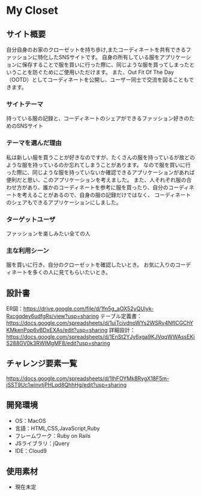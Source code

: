 # My Closet

## サイト概要
自分自身のお家のクローゼットを持ち歩け,またコーディネートを共有できるファッションに特化したSNSサイトです。
自身の所有している服をアプリケーションに保存することで服を買いに行った際に、同じような服を買ってしまったということを防ぐためにご使用いただけます。
また、Out Fit Of The Day（OOTD）としてコーディネートを公開し、ユーザー同士で交流を図ることもできます。

### サイトテーマ
持っている服の記録と、コーディネートのシェアができるファッション好きのためのSNSサイト

### テーマを選んだ理由
私は新しい服を買うことが好きなのですが、たくさんの服を持っているが故どのような服を持っているのか忘れてしまうことがあります。
なので服を買いに行った際に、同じような服を持っていないか確認できるアプリケーションがあれば便利だと思い、このアプリケーションを考えました。
また、人それぞれ服の合わせ方があり、誰かのコーディネートを参考に服を買ったり、自分のコーディネートを考えることがあるので、自身の服の記録だけではなく、
コーディネートのシェアもできるアプリケーションにしました。

### ターゲットユーザ
ファッションを楽しみたい全ての人

### 主な利用シーン
服を買いに行き、自分のクローゼットを確認したいとき。
お気に入りのコーディネートを多くの人に見てもらいたいとき。

## 設計書
ER図：https://drive.google.com/file/d/1fn5g_aOX52yQUlyk-Rxcgqdey6udfgRs/view?usp=sharing
テーブル定義書：https://docs.google.com/spreadsheets/d/1uiTcivdnoWYs2WSRv4NfICGChYKMkenPop6vBDxEXAs/edit?usp=sharing
詳細設計：https://docs.google.com/spreadsheets/d/1EnSt2YJy6xga9KJVqqWWAssEKiS288GV0k3RWIMgMF8/edit?usp=sharing



## チャレンジ要素一覧
https://docs.google.com/spreadsheets/d/1IhFOYMk8RvgX18F5m-jSST9Uc1winvtjPHLqd8QhhHg/edit?usp=sharing

## 開発環境
- OS：MacOS
- 言語：HTML,CSS,JavaScript,Ruby
- フレームワーク：Ruby on Rails
- JSライブラリ：jQuery
- IDE：Cloud9

## 使用素材
- 現在未定